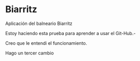 # Biarritz
Aplicación del balneario Biarritz

Estoy haciendo esta prueba para aprender a usar el Git-Hub.-

Creo que le entendi el funcionamiento.

Hago un tercer cambio
